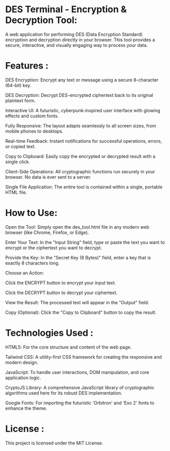 # DES Terminal - Encryption & Decryption Tool:
A  web application for performing DES (Data Encryption Standard) encryption and decryption directly in your browser. This tool provides a secure, interactive, and visually engaging way to process your data.


# Features :

DES Encryption: Encrypt any text or message using a secure 8-character (64-bit) key.

DES Decryption: Decrypt DES-encrypted ciphertext back to its original plaintext form.

Interactive UI: A futuristic, cyberpunk-inspired user interface with glowing effects and custom fonts.

Fully Responsive: The layout adapts seamlessly to all screen sizes, from mobile phones to desktops.

Real-time Feedback: Instant notifications for successful operations, errors, or copied text.

Copy to Clipboard: Easily copy the encrypted or decrypted result with a single click.

Client-Side Operations: All cryptographic functions run securely in your browser. No data is ever sent to a server.

Single File Application: The entire tool is contained within a single, portable HTML file.


 # How to Use:
 
Open the Tool: Simply open the des_tool.html file in any modern web browser (like Chrome, Firefox, or Edge).

Enter Your Text: In the "Input String" field, type or paste the text you want to encrypt or the ciphertext you want to decrypt.

Provide the Key: In the "Secret Key (8 Bytes)" field, enter a key that is exactly 8 characters long.

Choose an Action:

Click the ENCRYPT button to encrypt your input text.

Click the DECRYPT button to decrypt your ciphertext.

View the Result: The processed text will appear in the "Output" field.

Copy (Optional): Click the "Copy to Clipboard" button to copy the result.


# Technologies Used : 

HTML5: For the core structure and content of the web page.

Tailwind CSS: A utility-first CSS framework for creating the responsive and modern design.

JavaScript: To handle user interactions, DOM manipulation, and core application logic.

CryptoJS Library: A comprehensive JavaScript library of cryptographic algorithms used here for its robust DES implementation.

Google Fonts: For importing the futuristic 'Orbitron' and 'Exo 2' fonts to enhance the theme.

 # License : 
 
This project is licensed under the MIT License.
